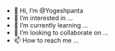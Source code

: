 - 👋 Hi, I’m @Yogeshpanta
- 👀 I’m interested in ...
- 🌱 I’m currently learning ...
- 💞️ I’m looking to collaborate on ...
- 📫 How to reach me ...

<!---
Yogeshpanta/Yogeshpanta is a ✨ special ✨ repository because its `README.md` (this file) appears on your GitHub profile.
You can click the Preview link to take a look at your changes.
--->
